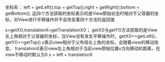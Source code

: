 坐标系：
left = getLeft();top = getTop();right = getRight();bottom = getBottom();
这四个方法获取的坐标表示的是View原始状态时相对于父容器的坐标，对View进行平移操作并不会改变着四个方法的返回值

x=getX();translationX=getTranslationX()；
getX()与getY()方法获取的是View左上角相对于父容器的坐标，当View没有发生平移操作时，getX()==getLeft()、getY()==getTop()
x表示view相对于父布局左上角的坐标，会随着view的移动改变。
translationX表示view左上角相对于当前view原始位置x方向移动的距离，在view不移动时默认为0
x = left + translationX